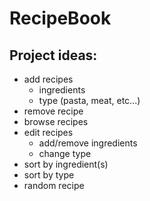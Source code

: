 # RecipeBook

## Project ideas:
 
- add recipes
  - ingredients
  - type (pasta, meat, etc...)
- remove recipe
- browse recipes
- edit recipes
  - add/remove ingredients
  - change type
- sort by ingredient(s)
- sort by type
- random recipe
